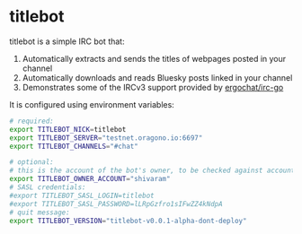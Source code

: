 titlebot
========

titlebot is a simple IRC bot that:

1. Automatically extracts and sends the titles of webpages posted in your channel
1. Automatically downloads and reads Bluesky posts linked in your channel
1. Demonstrates some of the IRCv3 support provided by [ergochat/irc-go](https://github.com/ergochat/irc-go)

It is configured using environment variables:

```bash
# required:
export TITLEBOT_NICK=titlebot
export TITLEBOT_SERVER="testnet.oragono.io:6697"
export TITLEBOT_CHANNELS="#chat"

# optional:
# this is the account of the bot's owner, to be checked against account-tag:
export TITLEBOT_OWNER_ACCOUNT="shivaram"
# SASL credentials:
#export TITLEBOT_SASL_LOGIN=titlebot
#export TITLEBOT_SASL_PASSWORD=lLRpGzfro1sIFwZZ4kNdpA
# quit message:
export TITLEBOT_VERSION="titlebot-v0.0.1-alpha-dont-deploy"
```
